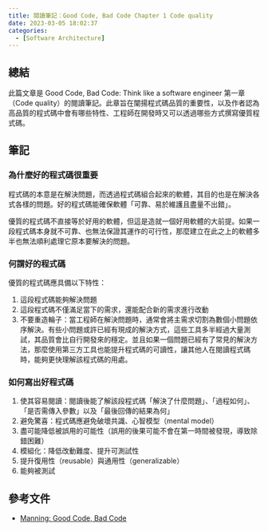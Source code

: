 ```yaml
---
title: 閱讀筆記：Good Code, Bad Code Chapter 1 Code quality
date: 2023-03-05 18:02:37
categories:
  - [Software Architecture]
---
```


## 總結

此篇文章是 Good Code, Bad Code: Think like a software engineer 第一章（Code quality）的閱讀筆記。此章旨在闡揚程式碼品質的重要性，以及作者認為高品質的程式碼中會有哪些特性、工程師在開發時又可以透過哪些方式撰寫優質程式碼。

## 筆記

### 為什麼好的程式碼很重要

程式碼的本意是在解決問題，而透過程式碼組合起來的軟體，其目的也是在解決各式各樣的問題。好的程式碼能確保軟體「可靠、易於維護且盡量不出錯」。

優質的程式碼不直接等於好用的軟體，但這是造就一個好用軟體的大前提。如果一段程式碼本身就不可靠、也無法保證其運作的可行性，那麼建立在此之上的軟體多半也無法順利處理它原本要解決的問題。

### 何謂好的程式碼

優質的程式碼應具備以下特性：

1. 這段程式碼能夠解決問題
2. 這段程式碼不僅滿足當下的需求，還能配合新的需求進行改動
3. 不要重造輪子：當工程師在解決問題時，通常會將主需求切割為數個小問題依序解決。有些小問題或許已經有現成的解決方式，這些工具多半經過大量測試，其品質會比自行開發來的穩定。並且如果一個問題已經有了常見的解決方法，那麼使用第三方工具也能提升程式碼的可讀性，讓其他人在閱讀程式碼時，能夠更快理解該程式碼的用處。

### 如何寫出好程式碼

1. 使其容易閱讀：閱讀後能了解該段程式碼「解決了什麼問題」、「過程如何」、「是否需傳入參數」以及「最後回傳的結果為何」
2. 避免驚喜：程式碼應避免破壞共識、心智模型（mental model）
3. 盡可能降低被誤用的可能性（誤用的後果可能不會在第一時間被發現，導致除錯困難）
4. 模組化：降低改動難度、提升可測試性
5. 提升復用性（reusable）與通用性（generalizable）
6. 能夠被測試

## 參考文件

- [Manning: Good Code, Bad Code](https://www.manning.com/books/good-code-bad-code)

